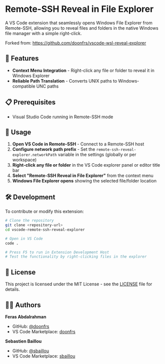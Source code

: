 # Remote-SSH Reveal in File Explorer

A VS Code extension that seamlessly opens Windows File Explorer from Remote-SSH, allowing you to reveal files and folders in the native Windows file manager with a simple right-click.

Forked from: https://github.com/doonfrs/vscode-wsl-reveal-explorer

## 🚀 Features

- **Context Menu Integration** - Right-click any file or folder to reveal it in Windows Explorer
- **Reliable Path Translation** - Converts UNIX paths to Windows-compatible UNC paths

## 📋 Prerequisites

- Visual Studio Code running in Remote-SSH mode

## 🎯 Usage

1. **Open VS Code in Remote-SSH** - Connect to a Remote-SSH host
1. **Configure network path prefix** - Set the `remote-ssh-reveal-explorer.networkPath` variable in the settings (globally or per workspace)
3. **Right-click any file or folder** in the VS Code explorer panel or editor title bar
4. **Select "Remote-SSH Reveal in File Explorer"** from the context menu
5. **Windows File Explorer opens** showing the selected file/folder location

## 🛠️ Development

To contribute or modify this extension:

```bash
# Clone the repository
git clone <repository-url>
cd vscode-remote-ssh-reveal-explorer

# Open in VS Code
code .

# Press F5 to run in Extension Development Host
# Test the functionality by right-clicking files in the explorer
```

## 📄 License

This project is licensed under the MIT License - see the [LICENSE](LICENSE) file for details.

## 👨‍💻 Authors

**Feras Abdalrahman**
- GitHub: [@doonfrs](https://github.com/doonfrs)
- VS Code Marketplace: [doonfrs](https://marketplace.visualstudio.com/publishers/doonfrs)

**Sebastien Baillou**
- GitHub: [@sbaillou](https://github.com/sbaillou)
- VS Code Marketplace: [sbaillou](https://marketplace.visualstudio.com/publishers/sbaillou)
